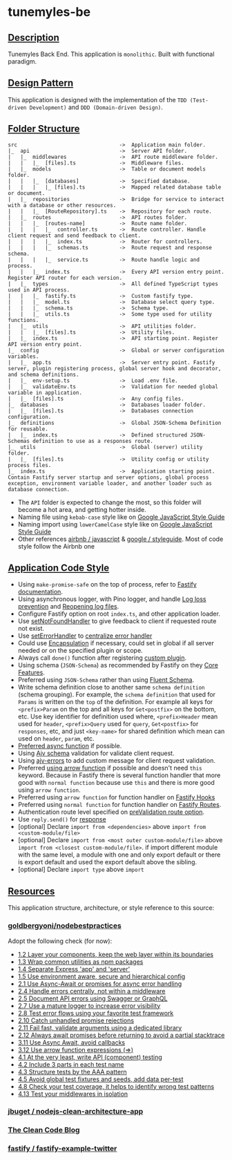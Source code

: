 # tunemyles-be

## [Description](#description)

Tunemyles Back End. This application is `monolithic`. Built with functional paradigm.

## [Design Pattern](#design-pattern)

This application is designed with the implementation of the `TDD (Test-driven Development)` and `DDD (Domain-driven Design)`.

## [Folder Structure](#folder-tructure)

```
src                                 ->  Application main folder.
|_  api                             ->  Server API folder.
|   |_  middlewares                 ->  API route middleware folder.
|   |   |_  [files].ts              ->  Middleware files.
|   |_  models                      ->  Table or document models folder.
|   |   |_  [databases]             ->  Specified database.
|   |   |   |_ [files].ts           ->  Mapped related database table or document.
|   |_  repositories                ->  Bridge for service to interact with a database or other resources.
|   |   |_  [RouteRepository].ts    ->  Repository for each route.
|   |_  routes                      ->  API routes folder.
|   |   |_  [routes-name]           ->  Route name folder.
|   |   |   |_  controller.ts       ->  Route controller. Handle client request and send feedback to client.
|   |   |   |_  index.ts            ->  Router for controllers.
|   |   |   |_  schemas.ts          ->  Route request and response schema.
|   |   |   |_  service.ts          ->  Route handle logic and process.
|   |   |_  index.ts                ->  Every API version entry point. Register API router for each version.
|   |_  types                       ->  All defined TypeScript types used in API process.
|   |   |_  fastify.ts              ->  Custom fastify type.
|   |   |_  model.ts                ->  Database select query type.
|   |   |_  schema.ts               ->  Schema type.
|   |   |_  utils.ts                ->  Some type used for utility functions.
|   |_  utils                       ->  API utilities folder.
|   |   |_  [files].ts              ->  Utility files.
|   |_  index.ts                    ->  API starting point. Register API version entry point.
|_  config                          ->  Global or server configuration variables.
|   |_  app.ts                      ->  Server entry point. Fastify server, plugin registering process, global server hook and decorator, and schema definitions.
|   |_  env-setup.ts                ->  Load .env file.
|   |_  validateEnv.ts              ->  Validation for needed global variable in application.
|   |_  [files].ts                  ->  Any config files.
|_  databases                       ->  Databases loader folder.
|   |_  [files].ts                  ->  Databases connection configuration.
|_  definitions                     ->  Global JSON-Schema Definition for reusable.
|   |_  index.ts                    ->  Defined structured JSON-Schemas definition to use as a responses route.
|_  utils                           ->  Global (server) utility folder.
|   |_  [files].ts                  ->  Utility config or utility process files.
|_  index.ts                        ->  Application starting point. Contain Fastify server startup and server options, global process exception, environment variable loader, and another loader such as database connection.

```

- The `API` folder is expected to change the most, so this folder will become a hot area, and getting hotter inside.
- Naming file using `kebab-case` style like on [Google JavaScript Style Guide](https://google.github.io/styleguide/jsguide.html#file-name)
- Naming import using `lowerCamelCase` style like on [Google JavaScript Style Guide](https://google.github.io/styleguide/jsguide.html#file-es-modules)
- Other references [airbnb / javascript](https://github.com/airbnb/javascript) & [google / styleguide](https://github.com/google/styleguide). Most of code style follow the Airbnb one

## [Application Code Style](#code-style)

- Using `make-promise-safe` on the top of process, refer to [Fastify documentation](https://www.fastify.io/docs/latest/Getting-Started/#your-first-server).
- Using asynchronous logger, with Pino logger, and handle [Log loss prevention](https://getpino.io/#/docs/asynchronous?id=log-loss-prevention) and [Reopening log files](https://getpino.io/#/docs/help?id=reopening-log-files).
- Configure Fastify option on root `index.ts`, and other application loader.
- Use [setNotFoundHandler](https://www.fastify.io/docs/latest/Server/#setnotfoundhandler) to give feedback to client if requested route not exist.
- Use [setErrorHandler](https://www.fastify.io/docs/latest/Server/#seterrorhandler) to [centralize error handler](https://github.com/goldbergyoni/nodebestpractices#-24-handle-errors-centrally-not-within-a-middleware)
- Could use [Encapsulation](https://www.fastify.io/docs/latest/Encapsulation/) if necessary, could set in global if all server needed or on the specified plugin or scope.
- Always call `done()` function after registering [custom plugin](https://www.fastify.io/docs/latest/Plugins/).
- Using schema (`JSON-Schema`) as recommended by Fastify on they [Core Features](https://www.fastify.io/).
- Preferred using `JSON-Schema` rather than using [Fluent Schema](https://www.fastify.io/docs/latest/Fluent-Schema/).
- Write schema definition close to another same `schema definition` (schema grouping). For example, the `schema definition` that used for `Params` is written on the `top` of the definition. For example all keys for `<prefix>Param` on the top and all keys for `Get<postfix>` on the bottom, etc. Use key identifier for definition used where, `<prefix>Header` mean used for `header`, `<prefix>Query` used for `query`, `Get<postfix>` for `responses`, etc, and just `<key-name>` for shared definition which mean can used on `header`, `param`, etc.
- [Preferred async function](https://github.com/goldbergyoni/nodebestpractices#-311-use-async-await-avoid-callbacks) if possible.
- Using [Ajv schema](https://www.fastify.io/docs/latest/Fluent-Schema/) validation for validate client request.
- Using [ajv-errors](https://www.fastify.io/docs/latest/Validation-and-Serialization/#schemaerrorformatter) to add custom message for client request validation.
- Preferred [using arrow function](https://github.com/goldbergyoni/nodebestpractices#-312-use-arrow-function-expressions-) if possible and doesn't need `this` keyword. Because in Fastify there is several function handler that more good with `normal function` because use `this` and there is more good using `arrow function`.
- Preferred using `arrow function` for function handler on [Fastify Hooks](https://www.fastify.io/docs/latest/Hooks/.#preparsing)
- Preferred using `normal function` for function handler on [Fastify Routes](https://www.fastify.io/docs/latest/Routes/).
- Authentication route level specified on [preValidation route option](https://www.fastify.io/docs/latest/Routes/).
- Use `reply.send()` for [response](https://www.fastify.io/docs/latest/Routes/#async-await)
- [optional] Declare `import from <dependencies>` above `import from <custom-module/file>`
- [optional] Declare `import from <most outer custom-module/file>` above `import from <closest custom-module/file>`. if import different module with the same level, a module with one and only export default or there is export default and used the export default above the sibling.
- [optional] Declare `import type` above `import`

## [Resources](#resources)

This application structure, architecture, or style reference to this source:

### [goldbergyoni/nodebestpractices](https://github.com/goldbergyoni/nodebestpractices#4-testing-and-overall-quality-practices)

Adopt the following check (for now):

- [1.2 Layer your components, keep the web layer within its boundaries](https://github.com/goldbergyoni/nodebestpractices#-12-layer-your-components-keep-the-web-layer-within-its-boundaries)
- [1.3 Wrap common utilities as npm packages](https://github.com/goldbergyoni/nodebestpractices#-13-wrap-common-utilities-as-npm-packages)
- [1.4 Separate Express 'app' and 'server'](https://github.com/goldbergyoni/nodebestpractices#-14-separate-express-app-and-server)
- [1.5 Use environment aware, secure and hierarchical config](https://github.com/goldbergyoni/nodebestpractices#-15-use-environment-aware-secure-and-hierarchical-config)
- [2.1 Use Async-Await or promises for async error handling](https://github.com/goldbergyoni/nodebestpractices#-21-use-async-await-or-promises-for-async-error-handling)
- [2.4 Handle errors centrally, not within a middleware](https://github.com/goldbergyoni/nodebestpractices#-24-handle-errors-centrally-not-within-a-middleware)
- [2.5 Document API errors using Swagger or GraphQL](https://github.com/goldbergyoni/nodebestpractices#-25-document-api-errors-using-swagger-or-graphql)
- [2.7 Use a mature logger to increase error visibility](https://github.com/goldbergyoni/nodebestpractices#-27-use-a-mature-logger-to-increase-error-visibility)
- [2.8 Test error flows using your favorite test framework](https://github.com/goldbergyoni/nodebestpractices#-27-use-a-mature-logger-to-increase-error-visibility)
- [2.10 Catch unhandled promise rejections](https://github.com/goldbergyoni/nodebestpractices#-27-use-a-mature-logger-to-increase-error-visibility)
- [2.11 Fail fast, validate arguments using a dedicated library](https://github.com/goldbergyoni/nodebestpractices#-27-use-a-mature-logger-to-increase-error-visibility)
- [2.12 Always await promises before returning to avoid a partial stacktrace](https://github.com/goldbergyoni/nodebestpractices#-27-use-a-mature-logger-to-increase-error-visibility)
- [3.11 Use Async Await, avoid callbacks](https://github.com/goldbergyoni/nodebestpractices#-311-use-async-await-avoid-callbacks)
- [3.12 Use arrow function expressions (=>)](https://github.com/goldbergyoni/nodebestpractices#-312-use-arrow-function-expressions-)
- [4.1 At the very least, write API (component) testing](https://github.com/goldbergyoni/nodebestpractices#-41-at-the-very-least-write-api-component-testing)
- [4.2 Include 3 parts in each test name](https://github.com/goldbergyoni/nodebestpractices#-42-include-3-parts-in-each-test-name)
- [4.3 Structure tests by the AAA pattern](https://github.com/goldbergyoni/nodebestpractices#-43-structure-tests-by-the-aaa-pattern)
- [4.5 Avoid global test fixtures and seeds, add data per-test](https://github.com/goldbergyoni/nodebestpractices#-45-avoid-global-test-fixtures-and-seeds-add-data-per-test)
- [4.8 Check your test coverage, it helps to identify wrong test patterns](https://github.com/goldbergyoni/nodebestpractices#-48-check-your-test-coverage-it-helps-to-identify-wrong-test-patterns)
- [4.13 Test your middlewares in isolation](https://github.com/goldbergyoni/nodebestpractices#-413-test-your-middlewares-in-isolation)

### [jbuget / nodejs-clean-architecture-app](https://github.com/jbuget/nodejs-clean-architecture-app)

### [The Clean Code Blog](https://blog.cleancoder.com/uncle-bob/2012/08/13/the-clean-architecture.html)

### [fastify / fastify-example-twitter](https://github.com/fastify/fastify-example-twitter)
